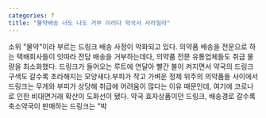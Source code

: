 ```yaml
---
categories: f
title: "물약배송 너도 나도 거부 이러다 약국서 사라질라"
---
```

소위 "물약"이라 부르는 드링크 배송 사정이 악화되고 있다. 의약품 배송을 전문으로 하는 택배회사들이 잇따라 전담 배송을 거부하는데다, 의약품 전문 유통업체들도 취급 물량을 최소화했다. 드링크가 들어오는 루트에 연달아 빨간 불이 켜지면서 약국의 드링크 구색도 갈수록 초라해지는 모양새다.부피가 작고 가벼운 정제 위주의 의약품들 사이에서 드링크는 무게와 부피가 상당해 취급에 어려움이 많다는 이유 때문인데, 여기에 코로나로 인한 비대면거래 확산이 도화선이 됐다. 약국 효자상품이던 드링크, 배송경로 갈수록 축소약국이 판매하는 드링크는 "박